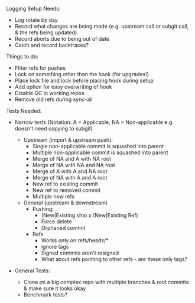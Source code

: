 Logging Setup Needs:
 * Log rotate by day
 * Record what changes are being made (e.g. upstream call or subgit call, & the refs being updated)
 * Record aborts due to being out of date
 * Catch and record backtraces?
 
Things to do:
 * Filter refs for pushes
 * Lock on something other than the hook (for upgrades!)
 * Place lock file and lock before placing hook during setup
 * Add option for easy overwriting of hook
 * Disable GC in working repos
 * Remove old refs during sync-all

Tests Needed:
 * Narrow tests (Notation: A = Applicable, NA = Non-applicable e.g. doesn't need copying to subgit)
    * Upstream (import & upstream push):
        * Single non-applicable commit is squashed into parent
        * Multiple non-applicable commit is squashed into parent
        * Merge of NA and A with NA root
        * Merge of NA with NA and NA root
        * Merge of A with A and NA root
        * Merge of NA with A and A root 
        * New ref to existing commit
        * New ref to removed commit
        * Multiple new refs
    * General (upstream & downstream)
        * Pushing:
            * (New|Existing sha) x (New|Existing Ref)
            * Force delete
            * Orphaned commit
        * Refs
            * Works only on refs/heads/*
            * ignore tags
            * Signed commits aren't resigned
            * What about refs pointing to other refs - are these only tags?
    
 * General Tests:
    * Clone on a big complex repo with multiple branches & root commits & make sure it looks okay
    * Benchmark tests?
 